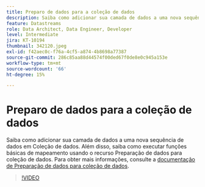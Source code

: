 ```yaml
---
title: Preparo de dados para a coleção de dados
description: Saiba como adicionar sua camada de dados a uma nova sequência de dados em Coleção de dados.
feature: Datastreams
role: Data Architect, Data Engineer, Developer
level: Intermediate
jira: KT-10194
thumbnail: 342120.jpeg
exl-id: f42aec0c-f76a-4cf5-a874-4b8698a77387
source-git-commit: 286c85aa88d44574f00ded67f0de8e0c945a153e
workflow-type: tm+mt
source-wordcount: '66'
ht-degree: 15%

---
```


# Preparo de dados para a coleção de dados

Saiba como adicionar sua camada de dados a uma nova sequência de dados em Coleção de dados. Além disso, saiba como executar funções básicas de mapeamento usando o recurso Preparação de dados para coleção de dados. Para obter mais informações, consulte a [documentação de Preparação de dados para coleção de dados](https://experienceleague.adobe.com/docs/experience-platform/edge/fundamentals/datastreams.html?lang=pt-BR#data-prep).

>[!VIDEO](https://video.tv.adobe.com/v/342120/?learn=on&enablevpops)

